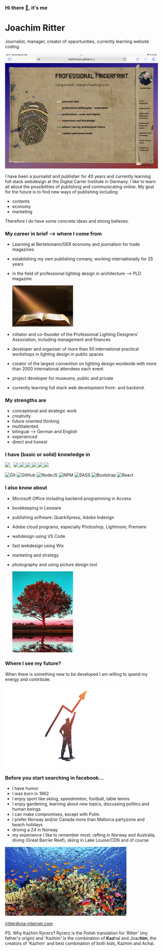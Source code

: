 ### Hi there 👋, it's me

# Joachim Ritter
Journalist, manager, creator of opportunities, currently learning website coding.

<img src="./fingerprint_homepage.jpg"/>

I have been a journalist and publisher for 40 years and currently learning full stack webdesign at the Digital Carrer Institute in Germany. I like to learn all about the possibilities of publishing and communicating online. My goal for the future is to find new ways of publishing including 
- contents
- economy
- marketing

Therefore I do have some concrete ideas and strong believes. 

### My career in brief --> where I come from
- Learning at Bertelsmann/GER economy and journalism for trade magazines
- establishing my own publishing comany, working internationally for 25 years
- in the field of professional lighting design in architecture --> PLD magazine

    <img src="./buchMitLicht.png" alt="my past I am proud of" width="200"/>

- initiator and co-founder of the Professional Lighting Designers' Association, including management and finances
- developer and organiser of more than 50 international practical workshops in lighting design in public spaces
- creator of the largest convention on lighting design wordwide with more than 2000 international attendees each event
- project developer for museums, public and private

- currently learning full stack web development front- and backend.

### My strengths are 
- conceptional and strategic work
- creativity
- future oriented thinking
- multitalented
- bilingual --> German and English
- experienced
- direct and honest


### I have (basic or solid) knowledge in
<p align="left">
    <a style="padding-right:8px;" href="https://nodejs.org" target="_blank"> <img src="https://img.icons8.com/color/48/000000/nodejs.png"/> </a>
    <a href="https://www.w3.org/html/" target="_blank"> <img src="https://img.icons8.com/color/48/000000/html-5.png"/> </a>
    <a href="https://www.w3schools.com/css/" target="_blank"> <img src="https://img.icons8.com/color/48/000000/css3.png"/> </a>
    <a href="https://sass.com" target="_blank"> <img src="https://img.icons8.com/color/48/000000/sass.png"/> </a>
    <a href="https://getbootstrap.com" target="_blank"> <img src="https://img.icons8.com/color/48/000000/bootstrap.png"/> </a>
    <a href="https://developer.mozilla.org/en-US/docs/Web/JavaScript" target="_blank"> <img src="https://img.icons8.com/color/48/000000/javascript.png"/> </a>
    <a href="https://reactjs.org/" target="_blank"> <img src="https://img.icons8.com/color/48/000000/react-native.png"/> </a>
  <!-- <a href="https://icons8.com/icon/74402/mongodb"><img src="https://img.icons8.com/external-tal-revivo-shadow-tal-revivo/38/000000/external-mongodb-a-cross-platform-document-oriented-database-program-logo-shadow-tal-revivo.png"/></a> -->
</p>

![Git](https://img.shields.io/badge/git-%23F05033.svg?style=for-the-badge&logo=git&logoColor=white) ![GitHub](https://img.shields.io/badge/github-%23121011.svg?style=for-the-badge&logo=github&logoColor=white) ![NodeJS](https://img.shields.io/badge/node.js-6DA55F?style=for-the-badge&logo=node.js&logoColor=white) ![NPM](https://img.shields.io/badge/NPM-%23000000.svg?style=for-the-badge&logo=npm&logoColor=white) ![SASS](https://img.shields.io/badge/SASS-hotpink.svg?style=for-the-badge&logo=SASS&logoColor=white) ![Bootstrap](https://img.shields.io/badge/bootstrap-%23563D7C.svg?style=for-the-badge&logo=bootstrap&logoColor=white) ![React](https://img.shields.io/badge/react-%2320232a.svg?style=for-the-badge&logo=react&logoColor=%2361DAFB)



### I also know about
- Microsoft Office including backend programming in Access
- bookkeeping in Lexware
- publishing software: QuarkXpress, Adobe Indesign
- Adobe cloud programs, especially Photoshop, Lightroom, Premiere
- webdesign using VS Code
- fast webdesign using Wix
- marketing and strategy
- photography and using picture design tool

    <img src="./Baum_3.JPG" alt="Tree" width="200"/>

### Where I see my future?
When there is something new to be developed I am willing to spend my energy and contribute.

<img src="./IMG_3292.PNG" alt="success" width="400"/>

### Before you start searching in facebook...
- I have humor
- I was born in 1962
- I enjoy sport like skiing, speedminton, football, table tennis
- I enjoy gardening, learning about new topics, discussing politics and human beings
- I can make compromises, except with Putin.
- I prefer Norway and/or Canada more than Mallorca partyzone and beach holidays
- driving a Z4 in Norway
- my experience I like to remember most: rafting in Norway and Australia, diving (Great Barrier Reef), skiing in Lake Louise/CDN and of course
<img src="./media.media.63b331e0-2d25-4204-891d-8eeca9d72f95.16x9_1024.jpg" alt="success" width="400"/>

jritter@via-internet.com

PS. Why Kazhim Rycerz? Rycerz is the Polish translation for 'Ritter' (my father's origin) and 'Kazhim' is the combination of **Kaz**hal and Joac**him**, the creators of 'Kazhim' and best combination of both kids, Kazhim and Achal.
